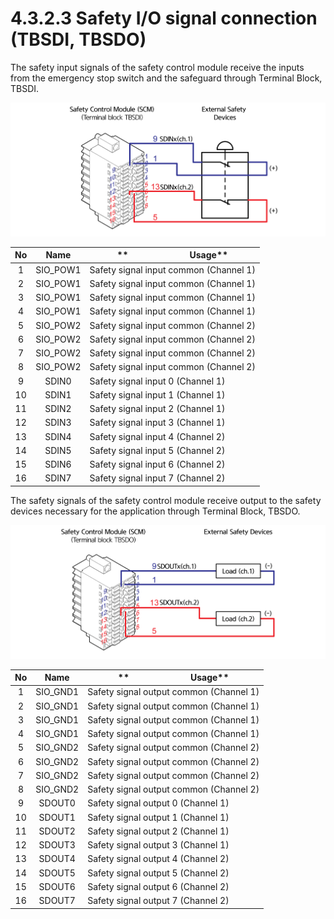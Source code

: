 # 4.3.2.3 Safety I/O signal connection (TBSDI, TBSDO)

The safety input signals of the safety control module receive the inputs from the emergency stop switch and the safeguard through Terminal Block, TBSDI.

![Figure 30 Safety input signal connection (TBSDI)](../../../.gitbook/assets/image111.png)

| **No** | **Name** | **　　　　　　　Usage**                       |
| :----: | :------: | -------------------------------------- |
|    1   | SIO_POW1 | Safety signal input common (Channel 1) |
|    2   | SIO_POW1 | Safety signal input common (Channel 1) |
|    3   | SIO_POW1 | Safety signal input common (Channel 1) |
|    4   | SIO_POW1 | Safety signal input common (Channel 1) |
|    5   | SIO_POW2 | Safety signal input common (Channel 2) |
|    6   | SIO_POW2 | Safety signal input common (Channel 2) |
|    7   | SIO_POW2 | Safety signal input common (Channel 2) |
|    8   | SIO_POW2 | Safety signal input common (Channel 2) |
|    9   |   SDIN0  | Safety signal input 0 (Channel 1)      |
|   10   |   SDIN1  | Safety signal input 1 (Channel 1)      |
|   11   |   SDIN2  | Safety signal input 2 (Channel 1)      |
|   12   |   SDIN3  | Safety signal input 3 (Channel 1)      |
|   13   |   SDIN4  | Safety signal input 4 (Channel 2)      |
|   14   |   SDIN5  | Safety signal input 5 (Channel 2)      |
|   15   |   SDIN6  | Safety signal input 6 (Channel 2)      |
|   16   |   SDIN7  | Safety signal input 7 (Channel 2)      |

The safety signals of the safety control module receive output to the safety devices necessary for the application through Terminal Block, TBSDO.

![Figure 31 Safety output signal connection (TBSDO)](../../../.gitbook/assets/image112.png)

| **No** | **Name** | **　　　　　　　Usage**                             |
| :----: | :------: | -------------------------------------------- |
|    1   | SIO_GND1 | Safety signal output common (Channel 1)      |
|    2   | SIO_GND1 | Safety signal output common (Channel 1)      |
|    3   | SIO_GND1 | Safety signal output common (Channel 1)      |
|    4   | SIO_GND1 | Safety signal output common (Channel 1)      |
|    5   | SIO_GND2 | Safety signal output common (Channel 2)      |
|    6   | SIO_GND2 | Safety signal output common (Channel 2)      |
|    7   | SIO_GND2 | Safety signal output common (Channel 2)      |
|    8   | SIO_GND2 | Safety signal output common (Channel 2)      |
|    9   |  SDOUT0  | Safety signal output 0&#xD; (Channel 1)&#xD; |
|   10   |  SDOUT1  | Safety signal output 1&#xD; (Channel 1)&#xD; |
|   11   |  SDOUT2  | Safety signal output 2&#xD; (Channel 1)      |
|   12   |  SDOUT3  | Safety signal output 3&#xD; (Channel 1)      |
|   13   |  SDOUT4  | Safety signal output 4&#xD; (Channel 2)&#xD; |
|   14   |  SDOUT5  | Safety signal output 5&#xD; (Channel 2)      |
|   15   |  SDOUT6  | Safety signal output 6&#xD; (Channel 2)      |
|   16   |  SDOUT7  | Safety signal output 7&#xD; (Channel 2)      |
